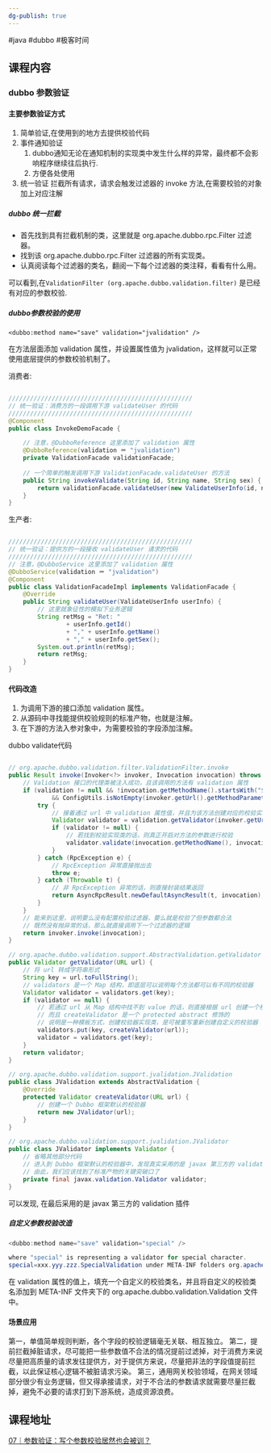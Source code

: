 ```yaml
---
dg-publish: true
---
```


#java #dubbo #极客时间 

## 课程内容

### dubbo 参数验证

#### 主要参数验证方式

1. 简单验证,在使用到的地方去提供校验代码
2. 事件通知验证
	1. dubbo通知无论在通知机制的实现类中发生什么样的异常，最终都不会影响程序继续往后执行.
	2. 方便各处使用
3. 统一验证
		拦截所有请求，请求会触发过滤器的 invoke 方法,在需要校验的对象加上对应注解

 ##### dubbo 统一拦截
 
- 首先找到具有拦截机制的类，这里就是 org.apache.dubbo.rpc.Filter 过滤器。
- 找到该 org.apache.dubbo.rpc.Filter 过滤器的所有实现类。
- 认真阅读每个过滤器的类名，翻阅一下每个过滤器的类注释，看看有什么用。

可以看到,在`ValidationFilter (org.apache.dubbo.validation.filter)` 是已经有对应的参数校验.

##### dubbo参数校验的使用

`<dubbo:method name="save" validation="jvalidation" />`

在方法层面添加 validation 属性，并设置属性值为 jvalidation，这样就可以正常使用底层提供的参数校验机制了。

消费者:

```java

///////////////////////////////////////////////////
// 统一验证：消费方的一段调用下游 validateUser 的代码
///////////////////////////////////////////////////
@Component
public class InvokeDemoFacade {

    // 注意，@DubboReference 这里添加了 validation 属性
    @DubboReference(validation ＝ "jvalidation")
    private ValidationFacade validationFacade;
    
    // 一个简单的触发调用下游 ValidationFacade.validateUser 的方法
    public String invokeValidate(String id, String name, String sex) {
        return validationFacade.validateUser(new ValidateUserInfo(id, name, sex));
    }
}
```

生产者:
```java

///////////////////////////////////////////////////
// 统一验证：提供方的一段接收 validateUser 请求的代码
///////////////////////////////////////////////////
// 注意，@DubboService 这里添加了 validation 属性
@DubboService(validation ＝ "jvalidation")
@Component
public class ValidationFacadeImpl implements ValidationFacade {
    @Override
    public String validateUser(ValidateUserInfo userInfo) {
        // 这里就象征性的模拟下业务逻辑
        String retMsg = "Ret: "
                + userInfo.getId()
                + "," + userInfo.getName()
                + "," + userInfo.getSex();
        System.out.println(retMsg);
        return retMsg;
    }
}
```

#### 代码改造

1. 为调用下游的接口添加 validation 属性。
2. 从源码中寻找能提供校验规则的标准产物，也就是注解。
3. 在下游的方法入参对象中，为需要校验的字段添加注解。

dubbo validate代码
```java

// org.apache.dubbo.validation.filter.ValidationFilter.invoke
public Result invoke(Invoker<?> invoker, Invocation invocation) throws RpcException {
    // Validation 接口的代理类被注入成功，且该调用的方法有 validation 属性
    if (validation != null && !invocation.getMethodName().startsWith("$")
            && ConfigUtils.isNotEmpty(invoker.getUrl().getMethodParameter(invocation.getMethodName(), "validation"))) {
        try {
            // 接着通过 url 中 validation 属性值，并且为该方法创建对应的校验实现类
            Validator validator = validation.getValidator(invoker.getUrl());
            if (validator != null) {
                // 若找到校验实现类的话，则真正开启对方法的参数进行校验
                validator.validate(invocation.getMethodName(), invocation.getParameterTypes(), invocation.getArguments());
            }
        } catch (RpcException e) {
            // RpcException 异常直接抛出去
            throw e;
        } catch (Throwable t) {
            // 非 RpcException 异常的话，则直接封装结果返回
            return AsyncRpcResult.newDefaultAsyncResult(t, invocation);
        }
    }
    // 能来到这里，说明要么没有配置校验过滤器，要么就是校验了但参数都合法
    // 既然没有抛异常的话，那么就直接调用下一个过滤器的逻辑
    return invoker.invoke(invocation);
}

// org.apache.dubbo.validation.support.AbstractValidation.getValidator
public Validator getValidator(URL url) {
    // 将 url 转成字符串形式
    String key = url.toFullString();
    // validators 是一个 Map 结构，即底层可以说明每个方法都可以有不同的校验器
    Validator validator = validators.get(key);
    if (validator == null) {
        // 若通过 url 从 Map 结构中找不到 value 的话，则直接根据 url 创建一个校验器实现类
        // 而且 createValidator 是一个 protected abstract 修饰的
        // 说明是一种模板方式，创建校验器实现类，是可被重写重新创建自定义的校验器
        validators.put(key, createValidator(url));
        validator = validators.get(key);
    }
    return validator;
}

// org.apache.dubbo.validation.support.jvalidation.JValidation
public class JValidation extends AbstractValidation {
    @Override
    protected Validator createValidator(URL url) {
        // 创建一个 Dubbo 框架默认的校验器
        return new JValidator(url);
    }
}

// org.apache.dubbo.validation.support.jvalidation.JValidator
public class JValidator implements Validator {
    // 省略其他部分代码
    // 进入到 Dubbo 框架默认的校验器中，发现真实采用的是 javax 第三方的 validation 插件
    // 由此，我们应该找到了标准产物的关键突破口了
    private final javax.validation.Validator validator;
}
```

可以发现, 在最后采用的是 javax 第三方的 validation 插件

##### 自定义参数校验改造

```java
<dubbo:method name="save" validation="special" />

where "special" is representing a validator for special character.
special=xxx.yyy.zzz.SpecialValidation under META-INF folders org.apache.dubbo.validation.Validation file.
```

在 validation 属性的值上，填充一个自定义的校验类名，并且将自定义的校验类名添加到 META-INF 文件夹下的 org.apache.dubbo.validation.Validation 文件中。

#### 场景应用

第一，单值简单规则判断，各个字段的校验逻辑毫无关联、相互独立。
第二，提前拦截掉脏请求，尽可能把一些参数值不合法的情况提前过滤掉，对于消费方来说尽量把高质量的请求发往提供方，对于提供方来说，尽量把非法的字段值提前拦截，以此保证核心逻辑不被脏请求污染。
第三，通用网关校验领域，在网关领域部分很少有业务逻辑，但又得承接请求，对于不合法的参数请求就需要尽量拦截掉，避免不必要的请求打到下游系统，造成资源浪费。

## 课程地址

[07｜参数验证：写个参数校验居然也会被训？](https://time.geekbang.org/column/article/613339)